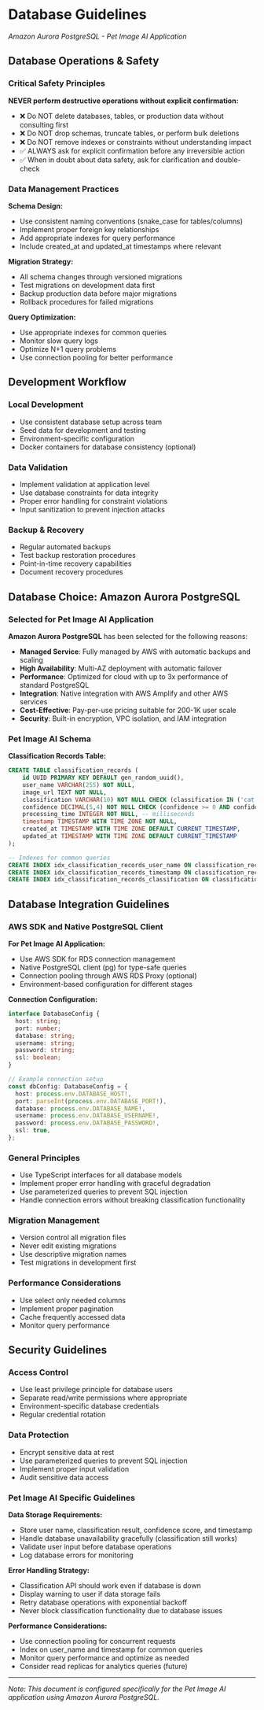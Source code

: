 # Database Guidelines

_Amazon Aurora PostgreSQL - Pet Image AI Application_

## Database Operations & Safety

### Critical Safety Principles

**NEVER perform destructive operations without explicit confirmation:**

- ❌ Do NOT delete databases, tables, or production data without consulting first
- ❌ Do NOT drop schemas, truncate tables, or perform bulk deletions
- ❌ Do NOT remove indexes or constraints without understanding impact
- ✅ ALWAYS ask for explicit confirmation before any irreversible action
- ✅ When in doubt about data safety, ask for clarification and double-check

### Data Management Practices

**Schema Design:**

- Use consistent naming conventions (snake_case for tables/columns)
- Implement proper foreign key relationships
- Add appropriate indexes for query performance
- Include created_at and updated_at timestamps where relevant

**Migration Strategy:**

- All schema changes through versioned migrations
- Test migrations on development data first
- Backup production data before major migrations
- Rollback procedures for failed migrations

**Query Optimization:**

- Use appropriate indexes for common queries
- Monitor slow query logs
- Optimize N+1 query problems
- Use connection pooling for better performance

## Development Workflow

### Local Development

- Use consistent database setup across team
- Seed data for development and testing
- Environment-specific configuration
- Docker containers for database consistency (optional)

### Data Validation

- Implement validation at application level
- Use database constraints for data integrity
- Proper error handling for constraint violations
- Input sanitization to prevent injection attacks

### Backup & Recovery

- Regular automated backups
- Test backup restoration procedures
- Point-in-time recovery capabilities
- Document recovery procedures

## Database Choice: Amazon Aurora PostgreSQL

### Selected for Pet Image AI Application

**Amazon Aurora PostgreSQL** has been selected for the following reasons:

- **Managed Service**: Fully managed by AWS with automatic backups and scaling
- **High Availability**: Multi-AZ deployment with automatic failover
- **Performance**: Optimized for cloud with up to 3x performance of standard PostgreSQL
- **Integration**: Native integration with AWS Amplify and other AWS services
- **Cost-Effective**: Pay-per-use pricing suitable for 200-1K user scale
- **Security**: Built-in encryption, VPC isolation, and IAM integration

### Pet Image AI Schema

**Classification Records Table:**

```sql
CREATE TABLE classification_records (
    id UUID PRIMARY KEY DEFAULT gen_random_uuid(),
    user_name VARCHAR(255) NOT NULL,
    image_url TEXT NOT NULL,
    classification VARCHAR(10) NOT NULL CHECK (classification IN ('cat', 'dog')),
    confidence DECIMAL(5,4) NOT NULL CHECK (confidence >= 0 AND confidence <= 1),
    processing_time INTEGER NOT NULL, -- milliseconds
    timestamp TIMESTAMP WITH TIME ZONE NOT NULL,
    created_at TIMESTAMP WITH TIME ZONE DEFAULT CURRENT_TIMESTAMP,
    updated_at TIMESTAMP WITH TIME ZONE DEFAULT CURRENT_TIMESTAMP
);

-- Indexes for common queries
CREATE INDEX idx_classification_records_user_name ON classification_records(user_name);
CREATE INDEX idx_classification_records_timestamp ON classification_records(timestamp DESC);
CREATE INDEX idx_classification_records_classification ON classification_records(classification);
```

## Database Integration Guidelines

### AWS SDK and Native PostgreSQL Client

**For Pet Image AI Application:**

- Use AWS SDK for RDS connection management
- Native PostgreSQL client (pg) for type-safe queries
- Connection pooling through AWS RDS Proxy (optional)
- Environment-based configuration for different stages

**Connection Configuration:**

```typescript
interface DatabaseConfig {
  host: string;
  port: number;
  database: string;
  username: string;
  password: string;
  ssl: boolean;
}

// Example connection setup
const dbConfig: DatabaseConfig = {
  host: process.env.DATABASE_HOST!,
  port: parseInt(process.env.DATABASE_PORT!),
  database: process.env.DATABASE_NAME!,
  username: process.env.DATABASE_USERNAME!,
  password: process.env.DATABASE_PASSWORD!,
  ssl: true,
};
```

### General Principles

- Use TypeScript interfaces for all database models
- Implement proper error handling with graceful degradation
- Use parameterized queries to prevent SQL injection
- Handle connection errors without breaking classification functionality

### Migration Management

- Version control all migration files
- Never edit existing migrations
- Use descriptive migration names
- Test migrations in development first

### Performance Considerations

- Use select only needed columns
- Implement proper pagination
- Cache frequently accessed data
- Monitor query performance

## Security Guidelines

### Access Control

- Use least privilege principle for database users
- Separate read/write permissions where appropriate
- Environment-specific database credentials
- Regular credential rotation

### Data Protection

- Encrypt sensitive data at rest
- Use parameterized queries to prevent SQL injection
- Implement proper input validation
- Audit sensitive data access

### Pet Image AI Specific Guidelines

**Data Storage Requirements:**

- Store user name, classification result, confidence score, and timestamp
- Handle database unavailability gracefully (classification still works)
- Validate user input before database operations
- Log database errors for monitoring

**Error Handling Strategy:**

- Classification API should work even if database is down
- Display warning to user if data storage fails
- Retry database operations with exponential backoff
- Never block classification functionality due to database issues

**Performance Considerations:**

- Use connection pooling for concurrent requests
- Index on user_name and timestamp for common queries
- Monitor query performance and optimize as needed
- Consider read replicas for analytics queries (future)

---

_Note: This document is configured specifically for the Pet Image AI application using Amazon Aurora PostgreSQL._
